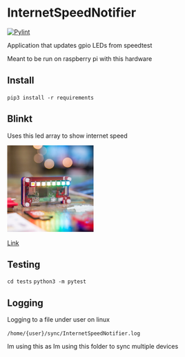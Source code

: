 # InternetSpeedNotifier
[![Pylint](https://github.com/Rubber-Duck-999/InternetSpeedNotifier/actions/workflows/pylint.yml/badge.svg)](https://github.com/Rubber-Duck-999/InternetSpeedNotifier/actions/workflows/pylint.yml)

Application that updates gpio LEDs from speedtest

Meant to be run on raspberry pi with this hardware

## Install

`pip3 install -r requirements`

## Blinkt

Uses this led array to show internet speed

<img src="blinkt.png" alt="drawiPimoroni Blinkt" width="200"/>

[Link](https://shop.pimoroni.com/products/blinkt?variant=22408658695)


## Testing

`cd tests`
`python3 -m pytest`

## Logging

Logging to a file under user on linux

`/home/{user}/sync/InternetSpeedNotifier.log`

Im using this as Im using this folder to sync multiple devices
